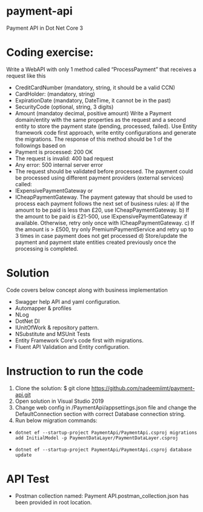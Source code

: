 # payment-api
Payment API in Dot Net Core 3

# Coding exercise:
Write a WebAPI with only 1 method called “ProcessPayment” that receives a request like this
- CreditCardNumber (mandatory, string, it should be a valid CCN)
- CardHolder: (mandatory, string)
- ExpirationDate (mandatory, DateTime, it cannot be in the past)
- SecurityCode (optional, string, 3 digits)
- Amount (mandatoy decimal, positive amount)
Write a Payment domain/entity with the same properties as the request and a second entity to store 
the payment state (pending, processed, failed). Use Entity framework code first approach, write 
entity configurations and generate the migrations.
The response of this method should be 1 of the followings based on
- Payment is processed: 200 OK
- The request is invalid: 400 bad request
- Any error: 500 internal server error
- The request should be validated before processed.
The payment could be processed using different payment providers (external services) called:
- IExpensivePaymentGateway or
- ICheapPaymentGateway.
The payment gateway that should be used to process each payment follows the next set of business 
rules:
a) If the amount to be paid is less than £20, use ICheapPaymentGateway.
b) If the amount to be paid is £21-500, use IExpensivePaymentGateway if available. Otherwise, retry
only once with ICheapPaymentGateway.
c) If the amount is > £500, try only PremiumPaymentService and retry up to 3 times in case payment
does not get processed
d) Store/update the payment and payment state entities created previously once the processing is
completed.

# Solution
Code covers below concept along with business implementation
- Swagger help API and yaml configuration.
- Automapper & profiles
- NLog
- DotNet DI
- IUnitOfWork & repository pattern.
- NSubstitute and MSUnit Tests
- Entity Framework Core's code first with migrations.
- Fluent API Validation and Entity configuration.

# Instruction to run the code
1. Clone the solution: $ git clone https://github.com/nadeemiimt/payment-api.git
2. Open solution in Visual Studio 2019
3. Change web config in /PaymentApi/appsettings.json file and change the DefaultConnection section with correct Database connection string.
4. Run below migration commands:
-     dotnet ef --startup-project PaymentApi/PaymentApi.csproj migrations add InitialModel -p PaymentDataLayer/PaymentDataLayer.csproj
-     dotnet ef --startup-project PaymentApi/PaymentApi.csproj database update

# API Test
- Postman collection named: Payment API.postman_collection.json has been provided in root location.
